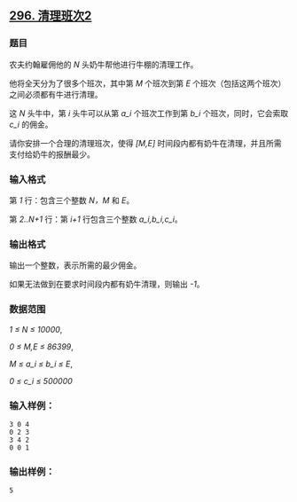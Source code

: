## [296. 清理班次2](https://www.acwing.com/problem/content/298/)

### 题目

农夫约翰雇佣他的 *N* 头奶牛帮他进行牛棚的清理工作。

他将全天分为了很多个班次，其中第 *M* 个班次到第 *E* 个班次（包括这两个班次）之间必须都有牛进行清理。

这 *N* 头牛中，第 *i* 头牛可以从第 *a_i* 个班次工作到第 *b_i* 个班次，同时，它会索取 *c_i* 的佣金。

请你安排一个合理的清理班次，使得 *[M,E]* 时间段内都有奶牛在清理，并且所需支付给奶牛的报酬最少。

### 输入格式

第 *1* 行：包含三个整数 *N，M* 和 *E*。

第 *2..N+1* 行：第 *i+1* 行包含三个整数 *a_i,b_i,c_i*。

### 输出格式

输出一个整数，表示所需的最少佣金。

如果无法做到在要求时间段内都有奶牛清理，则输出 *-1*。

### 数据范围

*1 ≤ N ≤ 10000*,

*0 ≤ M,E ≤ 86399*,

*M ≤ a_i ≤ b_i ≤ E*,

*0 ≤ c_i ≤ 500000*

### 输入样例：

```
3 0 4
0 2 3
3 4 2
0 0 1
```

### 输出样例：

```
5
```
